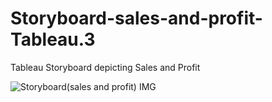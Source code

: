 # Storyboard-sales-and-profit-Tableau.3
Tableau Storyboard depicting Sales and Profit

![Storyboard(sales and profit) IMG](https://user-images.githubusercontent.com/63396845/104723350-26386980-5755-11eb-8441-bed2f8135c69.jpg)
